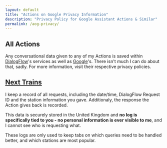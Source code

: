 ```yaml
---
layout: default
title: "Actions on Google Privacy Information"
description: "Privacy Policy for Google Assistant Actions & Similar"
permalink: /aog-privacy/
---
```


## All Actions
Any conversational data given to any of my Actions is saved within [DialogFlow](https://dialogflow.com/)'s services as well as [Google](https://policies.google.com/privacy)'s. There isn't much I can do about that, sadly. For more information, visit their respective privacy policies.

## [Next Trains](/projects/nexttrains)
I keep a record of all requests, including the date/time, DialogFlow Request ID and the station information you gave. Additionaly, the response the Action gives back is recorded.  

This data is securely stored in the United Kingdom and **no log is specifically tied to you - no personal information is ever visible to me**, and I cannot see who is requesting what.  

These logs are only used to keep tabs on which queries need to be handled better, and which stations are most popular.  
